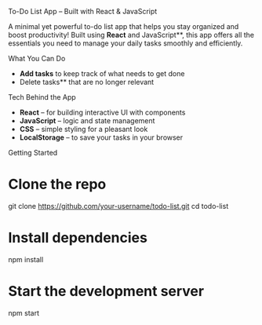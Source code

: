  To-Do List App – Built with React & JavaScript

A minimal yet powerful to-do list app that helps you stay organized and boost productivity! Built using **React** and  JavaScript**, this app offers all the essentials you need to manage your daily tasks smoothly and efficiently.

 What You Can Do

-  **Add tasks** to keep track of what needs to get done
- Delete tasks** that are no longer relevant

 Tech Behind the App

- **React** – for building interactive UI with components
- **JavaScript** – logic and state management
- **CSS** – simple styling for a pleasant look
- **LocalStorage** – to save your tasks in your browser

 Getting Started
# Clone the repo
git clone https://github.com/your-username/todo-list.git
cd todo-list

# Install dependencies
npm install

# Start the development server
npm start

